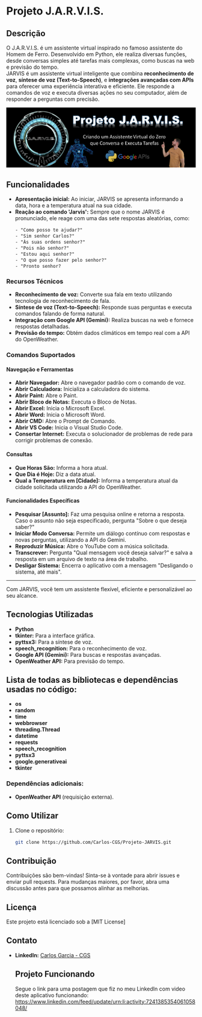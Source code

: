# Projeto J.A.R.V.I.S.

## Descrição

O J.A.R.V.I.S. é um assistente virtual inspirado no famoso assistente do Homem de Ferro. Desenvolvido em Python, ele realiza diversas funções, desde conversas simples até tarefas mais complexas, como buscas na web e previsão do tempo.\
JARVIS é um assistente virtual inteligente que combina **reconhecimento de voz**, **síntese de voz (Text-to-Speech)**, e **integrações avançadas com APIs** para oferecer uma experiência interativa e eficiente. Ele responde a comandos de voz e executa diversas ações no seu computador, além de responder a perguntas com precisão.

![Banner do Projeto](./Jarvis_banner.png)

## Funcionalidades

- **Apresentação inicial:** Ao iniciar, JARVIS se apresenta informando a data, hora e a temperatura atual na sua cidade.
- **Reação ao comando 'Jarvis':** Sempre que o nome JARVIS é pronunciado, ele reage com uma das sete respostas aleatórias, como:
  ```
  - "Como posso te ajudar?"
  - "Sim senhor Carlos?"
  - "Às suas ordens senhor?"
  - "Pois não senhor?"
  - "Estou aqui senhor?"
  - "O que posso fazer pelo senhor?"
  - "Pronto senhor?
  ```

### Recursos Técnicos
- **Reconhecimento de voz:** Converte sua fala em texto utilizando tecnologia de reconhecimento de fala.
- **Síntese de voz (Text-to-Speech):** Responde suas perguntas e executa comandos falando de forma natural.
- **Integração com Google API (Gemini):** Realiza buscas na web e fornece respostas detalhadas.
- **Previsão do tempo:** Obtém dados climáticos em tempo real com a API do OpenWeather.

### Comandos Suportados

#### Navegação e Ferramentas
- **Abrir Navegador:** Abre o navegador padrão com o comando de voz.
- **Abrir Calculadora:** Inicializa a calculadora do sistema.
- **Abrir Paint:** Abre o Paint.
- **Abrir Bloco de Notas:** Executa o Bloco de Notas.
- **Abrir Excel:** Inicia o Microsoft Excel.
- **Abrir Word:** Inicia o Microsoft Word.
- **Abrir CMD:** Abre o Prompt de Comando.
- **Abrir VS Code:** Inicia o Visual Studio Code.
- **Consertar Internet:** Executa o solucionador de problemas de rede para corrigir problemas de conexão.

#### Consultas
- **Que Horas São:** Informa a hora atual.
- **Que Dia é Hoje:** Diz a data atual.
- **Qual a Temperatura em [Cidade]:** Informa a temperatura atual da cidade solicitada utilizando a API do OpenWeather.

#### Funcionalidades Específicas
- **Pesquisar [Assunto]:** Faz uma pesquisa online e retorna a resposta. Caso o assunto não seja especificado, pergunta "Sobre o que deseja saber?"
- **Iniciar Modo Conversa:** Permite um diálogo contínuo com respostas e novas perguntas, utilizando a API do Gemini.
- **Reproduzir Música:** Abre o YouTube com a música solicitada.
- **Transcrever:** Pergunta "Qual mensagem você deseja salvar?" e salva a resposta em um arquivo de texto na área de trabalho.
- **Desligar Sistema:** Encerra o aplicativo com a mensagem "Desligando o sistema, até mais".

---

Com JARVIS, você tem um assistente flexível, eficiente e personalizável ao seu alcance.

## Tecnologias Utilizadas

- **Python**
- **tkinter:** Para a interface gráfica.
- **pyttsx3:** Para a síntese de voz.
- **speech_recognition:** Para o reconhecimento de voz.
- **Google API (Gemini):** Para buscas e respostas avançadas.
- **OpenWeather API:** Para previsão do tempo.


## Lista de todas as bibliotecas e dependências usadas no código:
- **os**
- **random**
- **time**
- **webbrowser**
- **threading.Thread**
- **datetime**
- **requests**
- **speech_recognition**
- **pyttsx3**
- **google.generativeai**
- **tkinter**

### Dependências adicionais:
- **OpenWeather API** (requisição externa).

## Como Utilizar

1. Clone o repositório:
    ```bash
    git clone https://github.com/Carlos-CGS/Projeto-JARVIS.git
    ```


## Contribuição

Contribuições são bem-vindas! Sinta-se à vontade para abrir issues e enviar pull requests. Para mudanças maiores, por favor, abra uma discussão antes para que possamos alinhar as melhorias.

## Licença

Este projeto está licenciado sob a [MIT License]

## Contato

- **LinkedIn:** [Carlos Garcia - CGS](https://www.linkedin.com/in/carlos-cgs/)

  ## Projeto Funcionando
  Segue o link para uma postagem que fiz no meu LinkedIn com video deste aplicativo funcionando: https://www.linkedin.com/feed/update/urn:li:activity:7241385354061058048/
